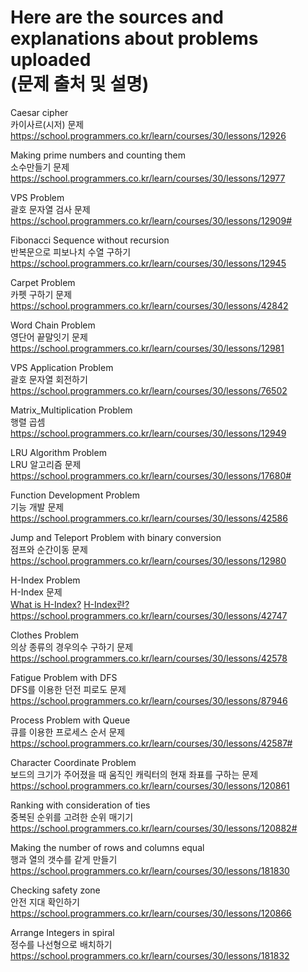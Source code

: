 # Here are the sources and explanations about problems uploaded <br> (문제 출처 및 설명)

Caesar cipher <br> 카이사르(시저) 문제 <br> https://school.programmers.co.kr/learn/courses/30/lessons/12926

Making prime numbers and counting them <br> 소수만들기 문제 <br> https://school.programmers.co.kr/learn/courses/30/lessons/12977

VPS Problem <br> 괄호 문자열 검사 문제 <br> https://school.programmers.co.kr/learn/courses/30/lessons/12909#

Fibonacci Sequence without recursion <br> 반복문으로 피보나치 수열 구하기 <br> https://school.programmers.co.kr/learn/courses/30/lessons/12945

Carpet Problem <br> 카펫 구하기 문제 <br> https://school.programmers.co.kr/learn/courses/30/lessons/42842

Word Chain Problem <br> 영단어 끝말잇기 문제 <br> https://school.programmers.co.kr/learn/courses/30/lessons/12981

VPS Application Problem <br> 괄호 문자열 회전하기 <br> https://school.programmers.co.kr/learn/courses/30/lessons/76502

Matrix_Multiplication Problem <br> 행렬 곱셈 <br> https://school.programmers.co.kr/learn/courses/30/lessons/12949

LRU Algorithm Problem <br> LRU 알고리즘 문제  <br> https://school.programmers.co.kr/learn/courses/30/lessons/17680#

Function Development Problem <br> 기능 개발 문제  <br> https://school.programmers.co.kr/learn/courses/30/lessons/42586

Jump and Teleport Problem with binary conversion <br> 점프와 순간이동 문제 <br> https://school.programmers.co.kr/learn/courses/30/lessons/12980

H-Index Problem <br> H-Index 문제 <br> [What is H-Index?](https://en.wikipedia.org/wiki/H-index)  [H-Index란?](https://ko.wikipedia.org/wiki/H_%EC%A7%80%EC%88%98) 
<br> https://school.programmers.co.kr/learn/courses/30/lessons/42747

Clothes Problem <br> 의상 종류의 경우의수 구하기 문제 <br> https://school.programmers.co.kr/learn/courses/30/lessons/42578

Fatigue Problem with DFS <br> DFS를 이용한 던전 피로도 문제 <br> https://school.programmers.co.kr/learn/courses/30/lessons/87946

Process Problem with Queue <br> 큐를 이용한 프로세스 순서 문제 <br> https://school.programmers.co.kr/learn/courses/30/lessons/42587#

Character Coordinate Problem <br> 보드의 크기가 주어졌을 때 움직인 캐릭터의 현재 좌표를 구하는 문제 <br> https://school.programmers.co.kr/learn/courses/30/lessons/120861

Ranking with consideration of ties <br> 중복된 순위를 고려한 순위 매기기 <br> https://school.programmers.co.kr/learn/courses/30/lessons/120882#

Making the number of rows and columns equal <br> 행과 열의 갯수를 같게 만들기 <br> https://school.programmers.co.kr/learn/courses/30/lessons/181830

Checking safety zone <br> 안전 지대 확인하기 <br> https://school.programmers.co.kr/learn/courses/30/lessons/120866

Arrange Integers in spiral <br> 정수를 나선형으로 배치하기 <br> https://school.programmers.co.kr/learn/courses/30/lessons/181832
